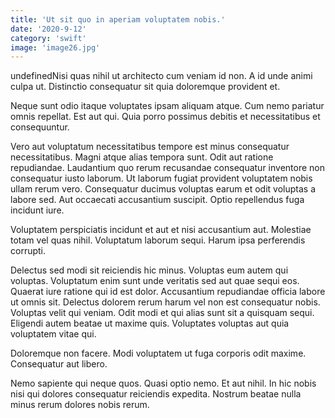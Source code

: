 ```yaml
---
title: 'Ut sit quo in aperiam voluptatem nobis.'
date: '2020-9-12'
category: 'swift'
image: 'image26.jpg'
---
```


undefinedNisi quas nihil ut architecto cum veniam id non. A id unde animi culpa ut. Distinctio consequatur sit quia doloremque provident et.
 Neque sunt odio itaque voluptates ipsam aliquam atque. Cum nemo pariatur omnis repellat. Est aut qui. Quia porro possimus debitis et necessitatibus et consequuntur.
 Vero aut voluptatum necessitatibus tempore est minus consequatur necessitatibus. Magni atque alias tempora sunt. Odit aut ratione repudiandae.
Laudantium quo rerum recusandae consequatur inventore non consequatur iusto laborum. Ut laborum fugiat provident voluptatem nobis ullam rerum vero. Consequatur ducimus voluptas earum et odit voluptas a labore sed. Aut occaecati accusantium suscipit. Optio repellendus fuga incidunt iure.
 Voluptatem perspiciatis incidunt et aut et nisi accusantium aut. Molestiae totam vel quas nihil. Voluptatum laborum sequi. Harum ipsa perferendis corrupti.
 Delectus sed modi sit reiciendis hic minus. Voluptas eum autem qui voluptas. Voluptatum enim sunt unde veritatis sed aut quae sequi eos. Quaerat iure ratione qui id est dolor. Accusantium repudiandae officia labore ut omnis sit. Delectus dolorem rerum harum vel non est consequatur nobis.
Voluptas velit qui veniam. Odit modi et qui alias sunt sit a quisquam sequi. Eligendi autem beatae ut maxime quis. Voluptates voluptas aut quia voluptatem vitae qui.
 Doloremque non facere. Modi voluptatem ut fuga corporis odit maxime. Consequatur aut libero.
 Nemo sapiente qui neque quos. Quasi optio nemo. Et aut nihil. In hic nobis nisi qui dolores consequatur reiciendis expedita. Nostrum beatae nulla minus rerum dolores nobis rerum.

